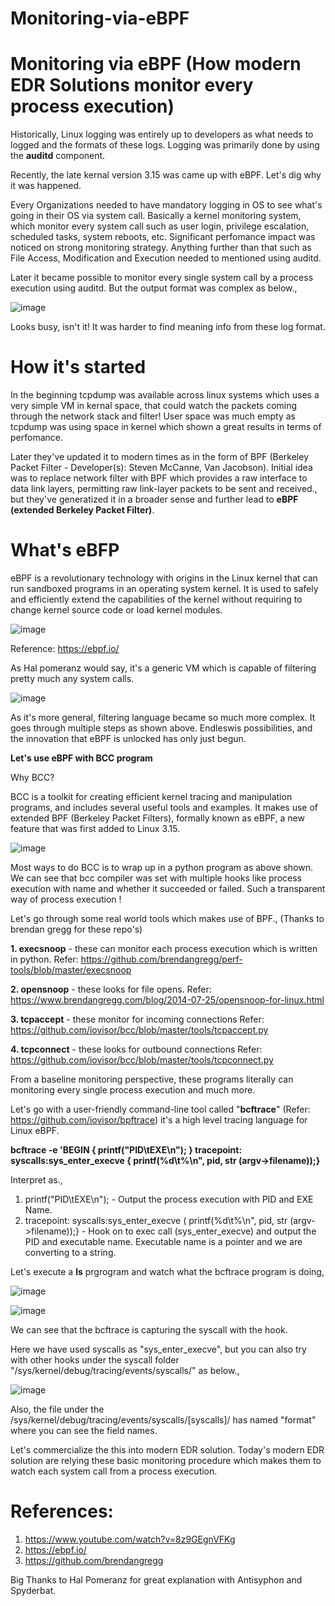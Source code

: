# Monitoring-via-eBPF

# Monitoring via eBPF (How modern EDR Solutions monitor every process execution)

Historically, Linux logging was entirely up to developers as what needs to logged and the formats of these logs. Logging was primarily done by using the **auditd** component.

Recently, the late kernal version 3.15 was came up with eBPF. Let's dig why it was happened.

Every Organizations needed to have mandatory logging in OS to see what's going in their OS via system call. Basically a kernel monitoring system, which monitor every system call such as user login, privilege escalation, scheduled tasks, system reboots, etc. Significant perfomance impact was noticed on strong monitoring strategy. Anything further than that such as File Access, Modification and Execution needed to mentioned using auditd.

Later it became possible to monitor every single system call by a process execution using auditd. But the output format was complex as below.,

![image](https://user-images.githubusercontent.com/123907103/216847609-1b478074-6cce-4a20-aa9b-302210b5438c.png)

Looks busy, isn't it! It was harder to find meaning info from these log format.

# How it's started

In the beginning tcpdump was available across linux systems which uses a very simple VM in kernal space, that could watch the packets coming through the network stack and filter! User space was much empty as tcpdump was using space in kernel which shown a great results in terms of perfomance.

Later they've updated it to modern times as in the form of BPF (Berkeley Packet Filter - Developer(s): Steven McCanne, Van Jacobson). Initial idea was to replace network filter with BPF which provides a raw interface to data link layers, permitting raw link-layer packets to be sent and received., but they've generatized it in a broader sense and further lead to **eBPF (extended Berkeley Packet Filter)**.

# What's eBFP

eBPF is a revolutionary technology with origins in the Linux kernel that can run sandboxed programs in an operating system kernel. It is used to safely and efficiently extend the capabilities of the kernel without requiring to change kernel source code or load kernel modules.

![image](https://user-images.githubusercontent.com/123907103/216848514-49066b4f-241e-4ce3-b9a3-3fa2ddd7738d.png)

Reference: https://ebpf.io/

As Hal pomeranz would say, it's a generic VM which is capable of filtering pretty much any system calls.

![image](https://user-images.githubusercontent.com/123907103/216849000-f3353270-5d98-4dd6-b62d-587ae2526475.png)

As it's more general, filtering language became so much more complex. It goes through multiple steps as shown above. Endleswis possibilities, and the innovation that eBPF is unlocked has only just begun.

**Let's use eBPF with BCC program**

Why BCC?

BCC is a toolkit for creating efficient kernel tracing and manipulation programs, and includes several useful tools and examples. It makes use of extended BPF (Berkeley Packet Filters), formally known as eBPF, a new feature that was first added to Linux 3.15.

![image](https://user-images.githubusercontent.com/123907103/216852382-2bb8cb32-5247-4c01-8bdb-a48d2409c599.png)

Most ways to do BCC is to wrap up in a python program as above shown. We can see that bcc compiler was set with multiple hooks like process execution with name and whether it succeeded or failed. Such a transparent way of process execution !

Let's go through some real world tools which makes use of BPF., (Thanks to brendan gregg for these repo's)

**1. execsnoop** - these can monitor each process execution which is written in python.
     Refer: https://github.com/brendangregg/perf-tools/blob/master/execsnoop
     
**2. opensnoop** - these looks for file opens.
     Refer: https://www.brendangregg.com/blog/2014-07-25/opensnoop-for-linux.html

**3. tcpaccept** - these monitor for incoming connections
     Refer: https://github.com/iovisor/bcc/blob/master/tools/tcpaccept.py

**4. tcpconnect** - these looks for outbound connections
     Refer: https://github.com/iovisor/bcc/blob/master/tools/tcpconnect.py

From a baseline monitoring perspective, these programs literally can monitoring every single process execution and much more.

Let's go with a user-friendly command-line tool  called "**bcftrace**" (Refer: https://github.com/iovisor/bpftrace) it's a high level tracing language for Linux eBPF.

**bcftrace -e 'BEGIN { printf("PID\tEXE\n"); } tracepoint: syscalls:sys_enter_execve { printf(%d\t%\n", pid, str (argv->filename));}**

Interpret as.,

1. printf("PID\tEXE\n"); - Output the process execution with PID and EXE Name.
2. tracepoint: syscalls:sys_enter_execve ( printf(%d\t%\n", pid, str (argv->filename));} - Hook on to exec call (sys_enter_execve) and output the PID and executable name.  Executable name is a pointer and we are converting to a string.

Let's execute a **ls** prgrogram and watch what the bcftrace program is doing,

![image](https://user-images.githubusercontent.com/123907103/216854300-6fa574b5-062b-41d5-a3d5-7d1cc2e5054d.png)

![image](https://user-images.githubusercontent.com/123907103/216854437-eb4fcbcd-d6a1-4e96-8501-50a3c4c45c8a.png)

We can see that the bcftrace is capturing the syscall with the hook.

Here we have used syscalls as "sys_enter_execve", but you can also try with other hooks under the syscall folder 
"/sys/kernel/debug/tracing/events/syscalls/" as below.,

![image](https://user-images.githubusercontent.com/123907103/216854706-90376833-4b0e-497c-81b4-453cbaef938c.png)

Also, the file under the /sys/kernel/debug/tracing/events/syscalls/[syscalls]/ has named "format" where you can see the field names.

Let's commercialize the this into modern EDR solution. Today's modern EDR solution are relying these basic monitoring procedure which makes them to watch each system call from a process execution.

# References: 

1. https://www.youtube.com/watch?v=8z9GEgnVFKg
2. https://ebpf.io/
3. https://github.com/brendangregg

Big Thanks to Hal Pomeranz for great explanation with Antisyphon and Spyderbat.












